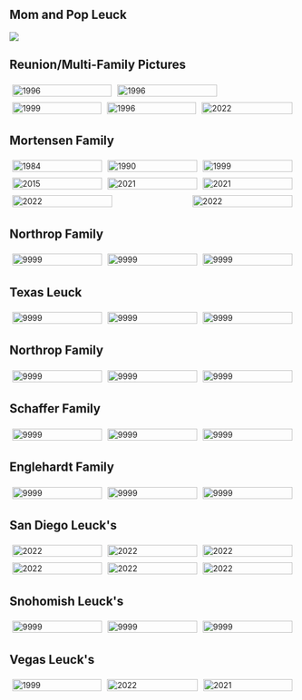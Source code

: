 <!--- This section is Cascading Style Sheet (CSS) and applies to HTML -->
<style>
/* "row style" is flexible size and aligns pictures in center */
.row {
  align-items: center;
  display: flex;
}

/* "column style" is one-third of the width with padding */
.column {
  flex: 33.33%;
  padding: 5px;
}
</style>

## Mom and Pop Leuck
<!---
Markdown Format takes entire column
-->
![](images/Mom&Dad_November_2019.jpg)

## Reunion/Multi-Family Pictures
<div class="row"> <!--- make a new row -->
  <!-- each column is one-third of width -->
  <div class="column">
    <img src="/images/leuck_mexico.jpg" alt="1996" style="width:100%">
  </div>
  <div class="column">
    <img src="/images/leuck_mexico.jpg" alt="1996" style="width:100%">
  </div>
  <div class="column">
  </div>
</div>

<div class="row"> <!--- make a new row -->
  <!-- each column is one-third of width -->
  <div class="column">
    <img src="/images/leuck_clan.jpg" alt="1999" style="width:100%">
  </div>
  <div class="column">
    <img src="/images/leuck_next_gen.jpg" alt="1996" style="width:100%">
  </div>
  <div class="column">
    <img src="/images/leuck_mini_reunion_2022.jpeg" alt="2022" style="width:100%">
  </div>
</div>

## Mortensen Family
<div class="row"> <!--- make a new row -->
  <!-- each column is one-third of width -->
  <div class="column">
    <img src="/images/mortensen_tamara_1984.webp" alt="1984" style="width:100%">
  </div>
  <div class="column">
    <img src="/images/mortensen_1990.jpg" alt="1990" style="width:100%">
  </div>
  <div class="column">
    <img src="/images/mortensen_1999.jpg" alt="1999" style="width:100%">
  </div>
</div>

<div class="row"> <!--- make a new row -->
  <!-- each column is one-third of width -->
  <div class="column">
    <img src="/images/mortensen_2015.jpg" alt="2015" style="width:100%">
  </div>
  <div class="column">
    <img src="/images/wenatchee_mortensen.jpeg" alt="2021" style="width:100%">
  </div>
  <div class="column">
    <img src="/images/mortensen_2021.jpg" alt="2021" style="width:100%">
  </div>
</div>

<div class="row"> <!--- make a new row -->
  <!-- each column is one-third of width -->
  <div class="column">
    <img src="/images/mortensen_claire_2022.jpg" alt="2022" style="width:100%">
  </div>
  <div class="column">
  </div>
  <div class="column">
      <img src="/images/mortensen_trent_fam_2022.jpg" alt="2022" style="width:100%">
  </div>
</div>

## Northrop Family
<div class="row"> <!--- make a new row -->
  <!-- each column is one-third of width -->
  <div class="column">
    <img src="/images/goofy.webp" alt="9999" style="width:100%">
  </div>
   <div class="column">
    <img src="/images/goofy.webp" alt="9999" style="width:100%">
  </div>
   <div class="column">
    <img src="/images/goofy.webp" alt="9999" style="width:100%">
  </div>
</div>

## Texas Leuck
<div class="row"> <!--- make a new row -->
  <!-- each column is one-third of width -->
  <div class="column">
    <img src="/images/goofy.webp" alt="9999" style="width:100%">
  </div>
   <div class="column">
    <img src="/images/goofy.webp" alt="9999" style="width:100%">
  </div>
   <div class="column">
    <img src="/images/goofy.webp" alt="9999" style="width:100%">
  </div>
</div>

## Northrop Family
<div class="row"> <!--- make a new row -->
  <!-- each column is one-third of width -->
  <div class="column">
    <img src="/images/goofy.webp" alt="9999" style="width:100%">
  </div>
   <div class="column">
    <img src="/images/goofy.webp" alt="9999" style="width:100%">
  </div>
   <div class="column">
    <img src="/images/goofy.webp" alt="9999" style="width:100%">
  </div>
</div>

## Schaffer Family
<div class="row"> <!--- make a new row -->
  <!-- each column is one-third of width -->
  <div class="column">
    <img src="/images/Schaffer4.JPEG" alt="9999" style="width:100%">
  </div>
   <div class="column">
    <img src="/images/Schaffer1.JPG" alt="9999" style="width:100%">
  </div>
   <div class="column">
    <img src="/images/Schaffer2.JPG" alt="9999" style="width:100%">
  </div>
</div>

## Englehardt Family
<div class="row"> <!--- make a new row -->
  <!-- each column is one-third of width -->
  <div class="column">
    <img src="/images/Englehardt Family 2021.jpeg" alt="9999" style="width:100%">
  </div>
   <div class="column">
    <img src="/images/goofy.webp" alt="9999" style="width:100%">
  </div>
   <div class="column">
    <img src="/images/goofy.webp" alt="9999" style="width:100%">
  </div>
</div>

## San Diego Leuck's
<div class="row"> <!--- make a new row -->
  <!-- each column is one-third of width -->
  <div class="column">
    <img src="/images/SDLeucks_jared.jpeg" alt="2022" style="width:100%">
  </div>
  <div class="column">
    <img src="/images/SDLeucks_janice_naya.jpeg" alt="2022" style="width:100%">
  </div>
   <div class="column">
    <img src="/images/SDLeucks_kelle.jpeg" alt="2022" style="width:100%">
  </div>
</div>

<div class="row"> <!--- make a new row -->
  <!-- each column is one-third of width -->
  <div class="column">
    <img src="/images/SDLeucks_stadium.jpeg" alt="2022" style="width:100%">
  </div>
   <div class="column">
    <img src="/images/SDLeucks_baseball.jpg" alt="2022" style="width:100%">
  </div>
  <div class="column">
    <img src="/images/SDLeucks_atrium.jpg" alt="2022" style="width:100%">
  </div>
</div>

## Snohomish Leuck's
<div class="row"> <!--- make a new row -->
  <!-- each column is one-third of width -->
  <div class="column">
    <img src="/images/goofy.webp" alt="9999" style="width:100%">
  </div>
   <div class="column">
    <img src="/images/goofy.webp" alt="9999" style="width:100%">
  </div>
   <div class="column">
    <img src="/images/goofy.webp" alt="9999" style="width:100%">
  </div>
</div>

## Vegas Leuck's
<div class="row"> <!--- make a new row -->
  <!-- each column is one-third of width -->
  <div class="column">
    <img src="/images/JML-67.jpg" alt="1999" style="width:100%">
  </div>
  <div class="column">
    <img src="/images/VegasLeucks_2022.jpg" alt="2022" style="width:100%">
  </div>
  <div class="column">
    <img src="/images/VegasLeuckFamily Pic_Christmas 2021.jpg" alt="2021" style="width:100%">
  </div>
</div>
